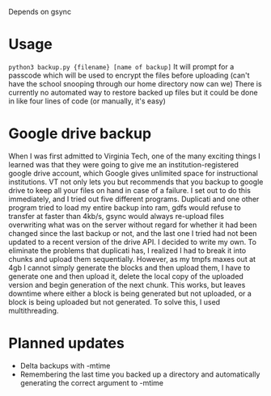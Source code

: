Depends on gsync

# Usage

`python3 backup.py {filename} [name of backup]`
It will prompt for a passcode which will be used to encrypt the files before uploading (can't have the school snooping through our home directory now can we)
There is currently no automated way to restore backed up files but it could be done in like four lines of code (or manually, it's easy)

# Google drive backup

When I was first admitted to Virginia Tech, one of the many exciting things I learned was that they were going to give me an institution-registered google drive account, which Google gives unlimited space for instructional institutions. VT not only lets you but recommends that you backup to google drive to keep all your files on hand in case of a failure. I set out to do this immediately, and I tried out five different programs. Duplicati and one other program tried to load my entire backup into ram, gdfs would refuse to transfer at faster than 4kb/s, gsync would always re-upload files overwriting what was on the server without regard for whether it had been changed since the last backup or not, and the last one I tried had not been updated to a recent version of the drive API. I decided to write my own. To eliminate the problems that duplicati has, I realized I had to break it into chunks and upload them sequentially. However, as my tmpfs maxes out at 4gb I cannot simply generate the blocks and then upload them, I have to generate one and then upload it, delete the local copy of the uploaded version and begin generation of the next chunk. This works, but leaves downtime where either a block is being generated but not uploaded, or a block is being uploaded but not generated. To solve this, I used multithreading. 

# Planned updates

- Delta backups with -mtime
- Remembering the last time you backed up a directory and automatically generating the correct argument to -mtime
